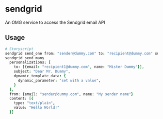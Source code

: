 # sendgrid
An OMG service to access the Sendgrid email API

Usage
-----

```coffee
# Storyscript
sendgrid send_one from: "sender@dummy.com" to: "recipient@dummy.com" subject: "Hello" content: "…"
sendgrid send_many
  personalizations: [
    to: [{email: "recipient1@dummy.com", name: "Mister Dummy"}],
    subject: "Dear Mr. Dummy",
    dynamic_template_data: {
      dynamic_parameter: "set with a value",
    }
  ],
  from: {email: "sender@dummy.com", name: "My sender name"}
  content: [{
    type: "text/plain",
    value: "Hello World!"
  }]
```
